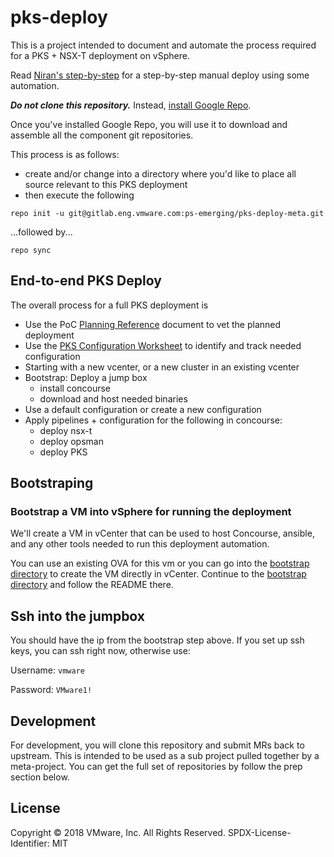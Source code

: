 # pks-deploy

This is a project intended to document and automate the process required for a PKS + NSX-T deployment on vSphere.

Read
[Niran's step-by-step](https://onevmw-my.sharepoint.com/:w:/r/personal/nevenchen_vmware_com/_layouts/15/Doc.aspx?sourcedoc=%7B06F3406E-D0A2-42AE-9F5C-F35583D92EDF%7D&file=Deploy%20NSX-T%20with%20Concourse%20V1%2004-27-2018.docx&action=default&mobileredirect=true)
for a step-by-step manual deploy using some automation.

***Do not clone this repository.***
Instead, [install Google Repo](https://source.android.com/source/downloading#installing-repo).

Once you've installed Google Repo, you will use it to download and assemble all the component git repositories.

This process is as follows:

* create and/or change into a directory where you'd like to place all source relevant to this PKS deployment
* then execute the following

`repo init -u git@gitlab.eng.vmware.com:ps-emerging/pks-deploy-meta.git`

...followed by...

`repo sync`

## End-to-end PKS Deploy

The overall process for a full PKS deployment is

* Use the PoC [Planning Reference](https://vault.vmware.com/group/vault-main-library/document-preview?fileId=38127906) document to vet the planned deployment
* Use the [PKS Configuration Worksheet](https://vault.vmware.com/group/vault-main-library/document-preview?fileId=38127882) to identify and track needed configuration
* Starting with a new vcenter, or a new cluster in an existing vcenter
* Bootstrap: Deploy a jump box
  * install concourse
  * download and host needed binaries
* Use a default configuration or create a new configuration
* Apply pipelines + configuration for the following in concourse:
  * deploy nsx-t
  * deploy opsman
  * deploy PKS

## Bootstraping

### Bootstrap a VM into vSphere for running the deployment

We'll create a VM in vCenter that can be used to host Concourse, ansible, and any other tools needed to
run this deployment automation.

You can use an existing OVA for this vm or you can go into the [bootstrap directory](bootstrap/)
to create the VM directly in vCenter.
Continue to the [bootstrap directory](bootstrap/) and follow the README there.

## Ssh into the jumpbox

You should have the ip from the bootstrap step above.
If you set up ssh keys, you can ssh right now, otherwise use:

Username: `vmware`

Password: `VMware1!`

## Development

For development, you will clone this repository and submit MRs back to upstream.
This is intended to be used as a sub project pulled together by a meta-project.
You can get the full set of repositories by follow the prep section below.

## License

Copyright © 2018 VMware, Inc. All Rights Reserved.
SPDX-License-Identifier: MIT